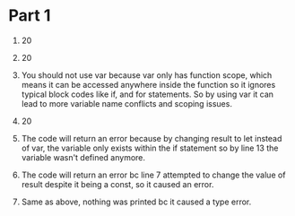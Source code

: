 # Part 1

1. 20

2. 20

3. You should not use var because var only has function scope, which means it can be accessed anywhere inside the function so it ignores typical block codes like if, and for statements. So by using var it can lead to more variable name conflicts and scoping issues.

4. 20

5. The code will return an error because by changing result to let instead of var, the variable only exists within the if statement so by line 13 the variable wasn't defined anymore.

6. The code will return an error bc line 7 attempted to change the value of result despite it being a const, so it caused an error.

7. Same as above, nothing was printed bc it caused a type error.